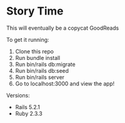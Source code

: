 # Story Time

This will eventually be a copycat GoodReads

To get it running:
1. Clone this repo
2. Run bundle install
2. Run bin/rails db:migrate
3. Run bin/rails db:seed
4. Run bin/rails server
5. Go to localhost:3000 and view the app!

Versions:
* Rails 5.2.1
* Ruby 2.3.3
